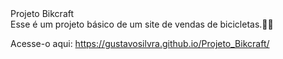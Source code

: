 <div>
Projeto Bikcraft
</div>
Esse é um projeto básico de um site de vendas de bicicletas.👨‍💻

Acesse-o aqui: https://gustavosilvra.github.io/Projeto_Bikcraft/
